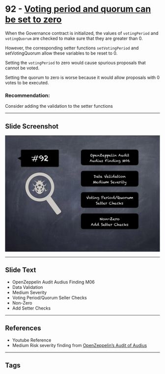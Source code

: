 
# 92 - [Voting period and quorum can be set to zero](./Voting%20period%20and%20quorum%20can%20be%20set%20to%20zero.md)

When the Governance contract is initialized, the values of `votingPeriod` and `votingQuorum` are checked to make sure that they are greater than 0. 

However, the corresponding setter functions `setVotingPeriod` and setVotingQuorum allow these variables to be reset to 0. 

Setting the `votingPeriod` to zero would cause spurious proposals that cannot be voted. 

Setting the quorum to zero is worse because it would allow proposals with 0 votes to be executed.

### Recommendation:
Consider adding the validation to the setter functions
___
## Slide Screenshot
![092.jpg](../../images/7.%20Audit%20Findings%20101/092.jpg)
___
## Slide Text
- OpenZeppelin Audit Audius Finding M06
- Data Validation
- Medium Severity
- Voting Period/Quorum Seller Checks
- Non-Zero
- Add Setter Checks
___
## References
- Youtube Reference
- Medium Risk severity finding from [OpenZeppelin’s Audit of Audius](https://blog.openzeppelin.com/audius-contracts-audit/#medium)
___
## Tags
